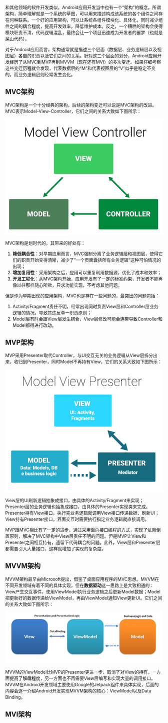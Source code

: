 和其他领域的软件开发类似，Android应用开发当中也有一个“架构”的概念。所谓架构，简单理解就是一个系统的草图，可以用来描述构成该系统的各个组件之间存在何种联系。一个好的应用架构，可以让系统各组件模块化、具体化，同时减少组件之间的耦合程度，提高开发效率，降低维护成本。反之，一个糟糕的架构会使得模块职责不清，代码逻辑混乱，最终会让一个项目迅速成为开发者的噩梦（也就是屎山代码）。

对于Android应用而言，架构通常就是描述三个层面（数据层、业务逻辑层以及视图层）各自的职责以及它们之间的关系。针对这三个层面的划分，Android应用开发经历了从MVC到MVP再到MVVM（现在还有MVI）的多次变迁。如果仔细考察这些变迁历程就会发现，代表数据层的“M”和代表视图层的“V”似乎是稳定不变的，而业务逻辑层则经常发生变化。

## MVC架构

MVC架构是一个十分经典的架构，后续的架构变迁可以说是MVC架构的改进。MVC表示Model-View-Controller，它们之间的关系大致如下图所示：

![](pics/arch1.png)

MVC架构是划时代的，其带来的好处有：

1. **降低耦合性**：对早期应用而言，MVC强制分离了业务逻辑层和视图层，使得它们的职责开始变得清晰，减少了“一个页面囊括所有业务逻辑”这种可怕情况的出现；
2. **增加复用性**：采用架构之后，应用可以重复利用数据源，优化了成本和效率；
3. **开发工程化**：从MVC架构开始，应用开发有了一定的标准约束，开发者不能再像以往那样随心所欲，只求功能实现，不考虑其他问题。

但是作为早期出现的应用架构，MVC也是存在一些问题的，最突出的问题包括：

1. Activity/Fragment责任不明，经常出现同时负责View层和Controller层业务逻辑的情况，导致其违反单一职责原则；
2. Model层有时会跟View层发生耦合，View层修改可能会连带导致Controller和Model都得进行改动。

## MVP架构

MVP采用Presenter取代Controller，与UI交互无关的业务逻辑从View层拆分出来，收归到Presenter，同时Model不再持有View，它们的关系大致如下图所示：

![](pics/arch2.png)

View层的UI刷新逻辑抽象成接口，由具体的Activity/Fragment来实现；Presenter层的业务逻辑也抽象成接口，由具体的Presenter实现类来完成。Presenter持有View接口，执行完业务逻辑就调用View接口传递数据、刷新UI；View持有Presenter接口，界面交互时需要执行指定业务逻辑就直接调用。

MVP跟MVC相比有了一定的进步，通过采用面向接口编程的方式，实现了依赖倒置原则，解决了MVC架构中View层责任不明的问题。但是MVP让View和Presenter之间相互持有，遗留下代码耦合的问题。此外，View层和Presenter层都需要引入大量接口，这样就增加了实现的复杂度。

## MVVM架构

MVVM架构最早由Microsoft提出，借鉴了桌面应用程序的MVC思想。MVVM在不同开发领域有着不同的具体实现，但在**数据驱动**这一思路上是大致相通的：View产生交互事件，使用ViewModel执行业务逻辑之后更新Model数据；Model把更新好的数据传递给ViewModel，再由ViewModel通知View更新UI。它们之间的关系大致如下图所示：

![](pics/arch3.png)

MVVM的ViewModel比MVP的Presenter更进一步，取消了对View的持有，一方面提高了解耦程度，另一方面也不再需要View层编写和实现大量的调用接口。MVVM在Android开发领域主要使用Google的Jetpack组件来具体实现，后面的内容会逐一介绍Android开发实现MVVM架构的核心：ViewModel以及Data Binding。

## MVI架构
